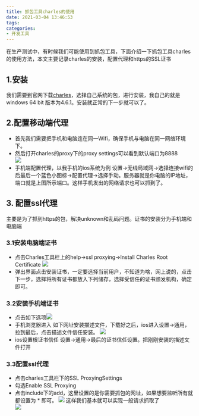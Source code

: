 ```yaml
---
title: 抓包工具charles的使用
date: 2021-03-04 13:46:53
tags:
categories:
- 开发工具
---
```

在生产测试中，有时候我们可能使用到抓包工具，下面介绍一下抓包工具charles的使用方法，本文主要记录charles的安装，配置代理和https的SSL证书
## 1.安装
我们需要到官网下载[charles](https://www.charlesproxy.com/download/)，选择自己系统的包，进行安装，我自己的就是windows 64 bit 版本为4.6.1。安装就正常的下一步就可以了。
## 2.配置移动端代理
 * 首先我们需要把手机和电脑连在同一Wifi，确保手机与电脑在同一网络环境下。
 * 然后打开charles的proxy下的proxy settings可以看到默认端口为8888  
 ![](/images/1614838164(1).jpg)
 * 手机端配置代理，以我手机的ios系统为例  设置->无线局域网->选择连接wifi的后最后一个蓝色小图标->配置代理->选择手动。服务器就是你电脑的IP地址，端口就是上图所示端口。这样手机发出的网络请求也可以抓到了。
## 3. 配置ssl代理
主要是为了抓到https的包，解决unknown和乱码问题。证书的安装分为手机端和电脑端
### 3.1安装电脑端证书
* 点击Charles工具栏上的help->ssl proxying->Install Charles Root Certificate
![](/images/1614839526(1).jpg)
* 弹出界面点击安装证书，一定要选择当前用户，不知道为啥，网上说的，点击下一步，选择将所有证书都放入下列储存，选择受信任的证书颁发机构，确定即可。
### 3.2安装手机端证书
* 点击如下选项![](/images/1614839967(1).jpg)
* 手机浏览器进入 如下网址安装描述文件，下载好之后，ios进入设置->通用，拉到最后，点击描述文件信任安装。
![](/images/1614840012(1).jpg)
* ios设置根证书信任 设置->通用->最后的证书信任设置。把刚刚安装的描述文件打开
### 3.3配置ssl代理
* 点击charles工具栏下的SSL ProxyingSettings
* 勾选Enable SSL Proxying
* 点击include下的add，这里设置的是你需要抓包的网址，如果想要监听所有就都设置为 * 即可。
![](/images/1614841485(1).jpg)
这样我们基本就可以实现一般请求抓取了  
![](/images/1614841701(1).jpg)

